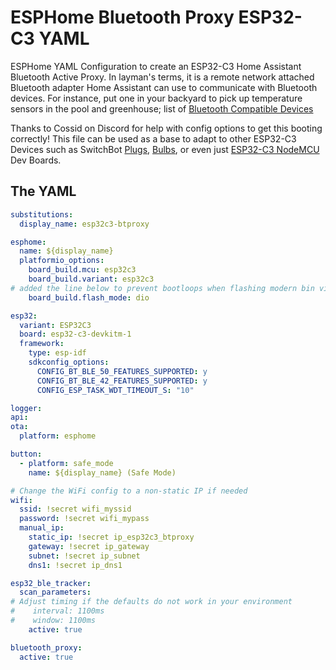 # ESPHome Bluetooth Proxy ESP32-C3 YAML

ESPHome YAML Configuration to create an ESP32-C3 Home Assistant Bluetooth Active Proxy.  In layman's terms, it is a remote network attached Bluetooth adapter Home Assistant can use to communicate with Bluetooth devices.  For instance, put one in your backyard to pick up temperature sensors in the pool and greenhouse; list of [Bluetooth Compatible Devices](/wiki/ha/bluetooth-compatible-devices)   

Thanks to Cossid on Discord for help with config options to get this booting correctly!  This file can be used as a base to adapt to other ESP32-C3 Devices such as SwitchBot [Plugs](/wiki/devices/plugs/switchbot_15_amp_w1901400), [Bulbs](/wiki/devices/bulbs/switchbot_e26_w1401400), or even just [ESP32-C3 NodeMCU](https://amzn.to/3zrlyx4) Dev Boards.

## The YAML

```yaml
substitutions:
  display_name: esp32c3-btproxy

esphome:
  name: ${display_name}
  platformio_options:
    board_build.mcu: esp32c3
    board_build.variant: esp32c3  
# added the line below to prevent bootloops when flashing modern bin via serial
    board_build.flash_mode: dio     

esp32:
  variant: ESP32C3
  board: esp32-c3-devkitm-1
  framework:
    type: esp-idf
    sdkconfig_options:
      CONFIG_BT_BLE_50_FEATURES_SUPPORTED: y
      CONFIG_BT_BLE_42_FEATURES_SUPPORTED: y
      CONFIG_ESP_TASK_WDT_TIMEOUT_S: "10"    

logger:
api:
ota:
  platform: esphome

button:
  - platform: safe_mode
    name: ${display_name} (Safe Mode)

# Change the WiFi config to a non-static IP if needed
wifi:
  ssid: !secret wifi_myssid
  password: !secret wifi_mypass
  manual_ip:
    static_ip: !secret ip_esp32c3_btproxy
    gateway: !secret ip_gateway
    subnet: !secret ip_subnet
    dns1: !secret ip_dns1

esp32_ble_tracker:
  scan_parameters:
# Adjust timing if the defaults do not work in your environment
#    interval: 1100ms
#    window: 1100ms
    active: true

bluetooth_proxy:
  active: true
```
